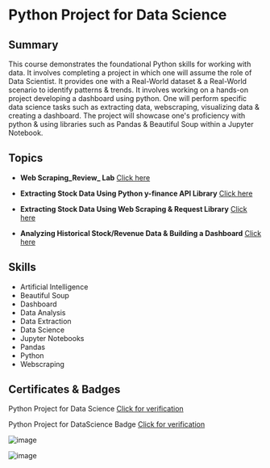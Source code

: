 # Python Project for Data Science

## Summary

This course demonstrates the foundational Python skills for working with data. It involves completing a project in which one will assume the role of Data Scientist. It provides one with a Real-World dataset & a Real-World scenario to identify patterns & trends. It involves working on a hands-on project developing a dashboard using python. One will perform specific data science tasks such as extracting data, webscraping, visualizing data & creating a dashboard. The project will showcase one's proficiency with python & using libraries such as Pandas & Beautiful Soup within a Jupyter Notebook.

## Topics

* **Web Scraping_Review_ Lab** [Click here](https://github.com/abiyselassie22/IBM-Data-Science/blob/main/6.%20Python%20Project%20for%20Data%20Science/1.%20WebScrap_Review_Lab.ipynb)<br>

* **Extracting Stock Data Using Python y-finance API Library** [Click here](https://github.com/abiyselassie22/IBM-Data-Science/blob/main/6.%20Python%20Project%20for%20Data%20Science/2.%20Webscraping%20Stock%20data%20using%20Python.ipynb)<br>

* **Extracting Stock Data Using Web Scraping & Request Library** [Click here](https://github.com/abiyselassie22/IBM-Data-Science/blob/main/6.%20Python%20Project%20for%20Data%20Science/3.%20Webscraping%20Stock%20data%20using%20Requests.ipynb)<br>

* **Analyzing Historical Stock/Revenue Data & Building a Dashboard** [Click here](https://github.com/abiyselassie22/IBM-Data-Science/blob/main/6.%20Python%20Project%20for%20Data%20Science/FinalAssign_Extract%26VisualizeStockData.ipynb)<br>

## Skills

* Artificial Intelligence
* Beautiful Soup
* Dashboard
* Data Analysis
* Data Extraction
* Data Science
* Jupyter Notebooks
* Pandas
* Python
* Webscraping

## Certificates & Badges

Python Project for Data Science [Click for verification](https://coursera.org/verify/FZGM3URTLA27)<br>

Python Project for DataScience Badge [Click for verification](https://www.credly.com/badges/21ce6b0b-0385-4215-8a1e-002559f363b1/public_url)<br>

![image](https://github.com/user-attachments/assets/c36fffea-9676-4825-b67a-28c21e16be4e)

![image](https://github.com/user-attachments/assets/25ba9f7b-5fd8-4769-9501-908b759409e1)

